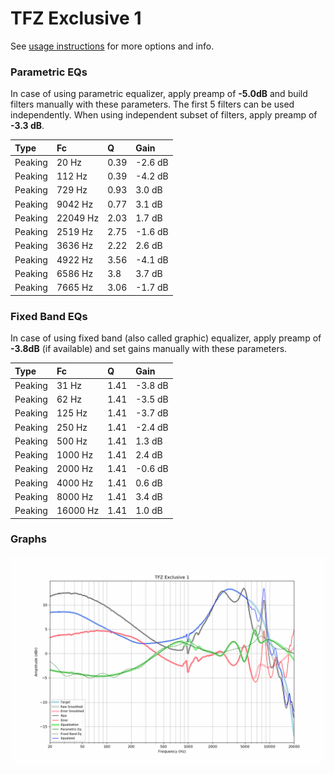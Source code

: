 # TFZ Exclusive 1
See [usage instructions](https://github.com/jaakkopasanen/AutoEq#usage) for more options and info.

### Parametric EQs
In case of using parametric equalizer, apply preamp of **-5.0dB** and build filters manually
with these parameters. The first 5 filters can be used independently.
When using independent subset of filters, apply preamp of **-3.3 dB**.

| Type    | Fc       |    Q | Gain    |
|:--------|:---------|:-----|:--------|
| Peaking | 20 Hz    | 0.39 | -2.6 dB |
| Peaking | 112 Hz   | 0.39 | -4.2 dB |
| Peaking | 729 Hz   | 0.93 | 3.0 dB  |
| Peaking | 9042 Hz  | 0.77 | 3.1 dB  |
| Peaking | 22049 Hz | 2.03 | 1.7 dB  |
| Peaking | 2519 Hz  | 2.75 | -1.6 dB |
| Peaking | 3636 Hz  | 2.22 | 2.6 dB  |
| Peaking | 4922 Hz  | 3.56 | -4.1 dB |
| Peaking | 6586 Hz  | 3.8  | 3.7 dB  |
| Peaking | 7665 Hz  | 3.06 | -1.7 dB |

### Fixed Band EQs
In case of using fixed band (also called graphic) equalizer, apply preamp of **-3.8dB**
(if available) and set gains manually with these parameters.

| Type    | Fc       |    Q | Gain    |
|:--------|:---------|:-----|:--------|
| Peaking | 31 Hz    | 1.41 | -3.8 dB |
| Peaking | 62 Hz    | 1.41 | -3.5 dB |
| Peaking | 125 Hz   | 1.41 | -3.7 dB |
| Peaking | 250 Hz   | 1.41 | -2.4 dB |
| Peaking | 500 Hz   | 1.41 | 1.3 dB  |
| Peaking | 1000 Hz  | 1.41 | 2.4 dB  |
| Peaking | 2000 Hz  | 1.41 | -0.6 dB |
| Peaking | 4000 Hz  | 1.41 | 0.6 dB  |
| Peaking | 8000 Hz  | 1.41 | 3.4 dB  |
| Peaking | 16000 Hz | 1.41 | 1.0 dB  |

### Graphs
![](./TFZ%20Exclusive%201.png)